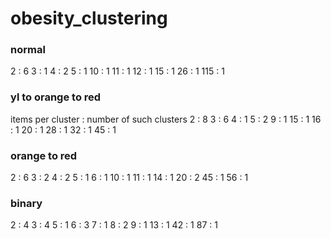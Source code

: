 # obesity_clustering

### normal
2 : 6
3 : 1
4 : 2
5 : 1
10 : 1
11 : 1
12 : 1
15 : 1
26 : 1
115 : 1

### yl to orange to red 
items per cluster : number of such clusters
2 : 8
3 : 6
4 : 1
5 : 2
9 : 1
15 : 1
16 : 1
20 : 1
28 : 1
32 : 1
45 : 1

### orange to red 
2 : 6
3 : 2
4 : 2
5 : 1
6 : 1
10 : 1
11 : 1
14 : 1
20 : 2
45 : 1
56 : 1

### binary
2 : 4
3 : 4
5 : 1
6 : 3
7 : 1
8 : 2
9 : 1
13 : 1
42 : 1
87 : 1